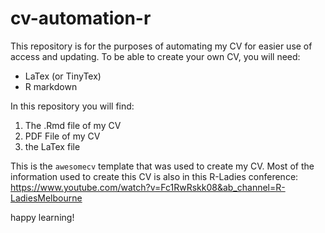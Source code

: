 # cv-automation-r
This repository is for the purposes of automating my CV for easier use of access and updating. To be able to create your own CV, you will need:

- LaTex (or TinyTex)
- R markdown 


In this repository you will find:

1. The .Rmd file of my CV 
2. PDF File of my CV
3. the LaTex file


This is the `awesomecv` template that was used to create my CV. Most of the information used to create this CV is also in this R-Ladies conference: https://www.youtube.com/watch?v=Fc1RwRskk08&ab_channel=R-LadiesMelbourne

happy learning!

